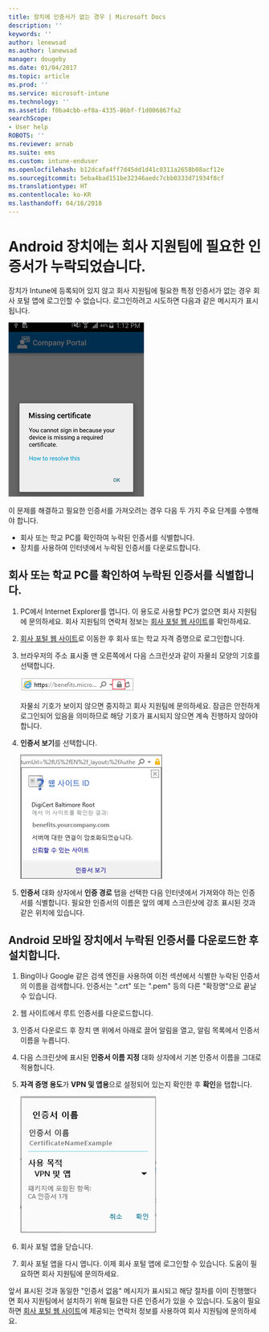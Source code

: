 ```yaml
---
title: 장치에 인증서가 없는 경우 | Microsoft Docs
description: ''
keywords: ''
author: lenewsad
ms.author: lanewsad
manager: dougeby
ms.date: 01/04/2017
ms.topic: article
ms.prod: ''
ms.service: microsoft-intune
ms.technology: ''
ms.assetid: f0ba4cbb-ef0a-4335-86bf-f1d006867fa2
searchScope:
- User help
ROBOTS: ''
ms.reviewer: arnab
ms.suite: ems
ms.custom: intune-enduser
ms.openlocfilehash: b12dcafa4ff7d45dd1d41c0311a2658b08acf12e
ms.sourcegitcommit: 5eba4bad151be32346aedc7cbb0333d71934f8cf
ms.translationtype: HT
ms.contentlocale: ko-KR
ms.lasthandoff: 04/16/2018
---
```

# <a name="your-android-device-is-missing-a-certificate-required-by-your-company-support"></a>Android 장치에는 회사 지원팀에 필요한 인증서가 누락되었습니다.

장치가 Intune에 등록되어 있지 않고 회사 지원팀에 필요한 특정 인증서가 없는 경우 회사 포털 앱에 로그인할 수 없습니다. 로그인하려고 시도하면 다음과 같은 메시지가 표시됩니다.

![screenshot-error-message-about-missing-certificate](./media/andr-cert_install-1-cert_missing.png)

이 문제를 해결하고 필요한 인증서를 가져오려는 경우 다음 두 가지 주요 단계를 수행해야 합니다.

- 회사 또는 학교 PC를 확인하여 누락된 인증서를 식별합니다.
- 장치를 사용하여 인터넷에서 누락된 인증서를 다운로드합니다.

## <a name="identify-the-missing-certificate-by-looking-on-a-company-or-school-pc"></a>회사 또는 학교 PC를 확인하여 누락된 인증서를 식별합니다.

1. PC에서 Internet Explorer를 엽니다. 이 용도로 사용할 PC가 없으면 회사 지원팀에 문의하세요. 회사 지원팀의 연락처 정보는 [회사 포털 웹 사이트](https://portal.manage.microsoft.com#HelpDeskDialog)를 확인하세요.

2. [회사 포털 웹 사이트](https://portal.manage.microsoft.com#HelpDeskDialog)로 이동한 후 회사 또는 학교 자격 증명으로 로그인합니다.

3. 브라우저의 주소 표시줄 맨 오른쪽에서 다음 스크린샷과 같이 자물쇠 모양의 기호를 선택합니다.

    ![screenshot-internet-explorer-address-bar-padlock-symbol](./media/andr-missing-cert-ie-padlock-symbol.png)

    자물쇠 기호가 보이지 않으면 중지하고 회사 지원팀에 문의하세요. 잠금은 안전하게 로그인되어 있음을 의미하므로 해당 기호가 표시되지 않으면 계속 진행하지 않아야 합니다.

4. **인증서 보기**를 선택합니다.

    ![screenshot-internet-explorer-view-certificates-button-on-website-identification-dialog](./media/andr-missg-cert-ie-view-cert-button.png)

5. **인증서** 대화 상자에서 **인증 경로** 탭을 선택한 다음 인터넷에서 가져와야 하는 인증서를 식별합니다. 필요한 인증서의 이름은 앞의 예제 스크린샷에 강조 표시된 것과 같은 위치에 있습니다.

## <a name="download-and-install-the-missing-certificate-on-your-android-mobile-device"></a>Android 모바일 장치에서 누락된 인증서를 다운로드한 후 설치합니다.

1. Bing이나 Google 같은 검색 엔진을 사용하여 이전 섹션에서 식별한 누락된 인증서의 이름을 검색합니다. 인증서는 ".crt" 또는 ".pem" 등의 다른 "확장명"으로 끝날 수 있습니다.

2. 웹 사이트에서 루트 인증서를 다운로드합니다.

3. 인증서 다운로드 후 장치 맨 위에서 아래로 끌어 알림을 열고, 알림 목록에서 인증서 이름을 누릅니다.

4. 다음 스크린샷에 표시된 **인증서 이름 지정** 대화 상자에서 기본 인증서 이름을 그대로 적용합니다.

5. **자격 증명 용도**가 **VPN 및 앱용**으로 설정되어 있는지 확인한 후 **확인**을 탭합니다.

    ![screenshot-certificate-name-dialog-showing-certificate-name](./media/andr-missing-cert-cert-name.png)

6. 회사 포털 앱을 닫습니다.

7. 회사 포털 앱을 다시 엽니다. 이제 회사 포털 앱에 로그인할 수 있습니다. 도움이 필요하면 회사 지원팀에 문의하세요.

앞서 표시된 것과 동일한 "인증서 없음" 메시지가 표시되고 해당 절차를 이미 진행했다면 회사 지원팀에서 설치하기 위해 필요한 다른 인증서가 있을 수 있습니다. 도움이 필요하면 [회사 포털 웹 사이트](https://portal.manage.microsoft.com#HelpDeskDialog)에 제공되는 연락처 정보를 사용하여 회사 지원팀에 문의하세요.
